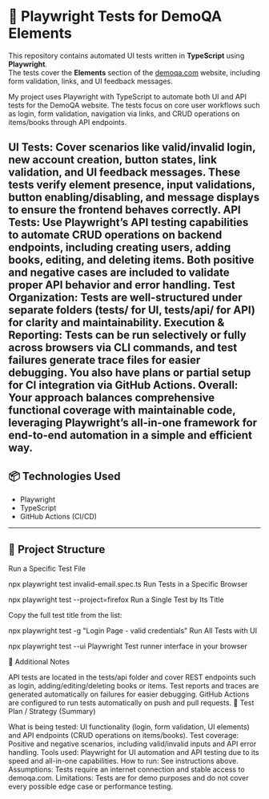 
# 🧪 Playwright Tests for DemoQA Elements

This repository contains automated UI tests written in **TypeScript** using **Playwright**.  
The tests cover the **Elements** section of the [demoqa.com](https://demoqa.com/) website, including form validation, links, and UI feedback messages.

My project uses Playwright with TypeScript to automate both UI and API tests for the DemoQA website. The tests focus on core user workflows such as login, form validation, navigation via links, and CRUD operations on items/books through API endpoints.

UI Tests: Cover scenarios like valid/invalid login, new account creation, button states, link validation, and UI feedback messages. These tests verify element presence, input validations, button enabling/disabling, and message displays to ensure the frontend behaves correctly.
API Tests: Use Playwright’s API testing capabilities to automate CRUD operations on backend endpoints, including creating users, adding books, editing, and deleting items. Both positive and negative cases are included to validate proper API behavior and error handling.
Test Organization: Tests are well-structured under separate folders (tests/ for UI, tests/api/ for API) for clarity and maintainability.
Execution & Reporting: Tests can be run selectively or fully across browsers via CLI commands, and test failures generate trace files for easier debugging. You also have plans or partial setup for CI integration via GitHub Actions.
Overall: Your approach balances comprehensive functional coverage with maintainable code, leveraging Playwright’s all-in-one framework for end-to-end automation in a simple and efficient way.
---

## 📦 Technologies Used

- Playwright
- TypeScript
- GitHub Actions (CI/CD)

---

## 📁 Project Structure

 Run a Specific Test File

npx playwright test invalid-email.spec.ts
 Run Tests in a Specific Browser

npx playwright test --project=firefox
 Run a Single Test by Its Title

Copy the full test title from the list:

npx playwright test -g "Login Page - valid credentials"
Run All Tests with UI

npx playwright test --ui
 Playwright Test runner interface in your browser


📝 Additional Notes

API tests are located in the tests/api folder and cover REST endpoints such as login, adding/editing/deleting books or items.
Test reports and traces are generated automatically on failures for easier debugging.
GitHub Actions are configured to run tests automatically on push and pull requests.
📖 Test Plan / Strategy (Summary)

What is being tested: UI functionality (login, form validation, UI elements) and API endpoints (CRUD operations on items/books).
Test coverage: Positive and negative scenarios, including valid/invalid inputs and API error handling.
Tools used: Playwright for UI automation and API testing due to its speed and all-in-one capabilities.
How to run: See instructions above.
Assumptions: Tests require an internet connection and stable access to demoqa.com.
Limitations: Tests are for demo purposes and do not cover every possible edge case or performance testing.
